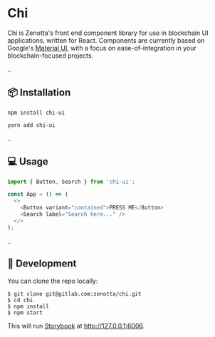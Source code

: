 # Chi

Chi is Zenotta's front end component library for use in blockchain UI applications, written for React. Components are currently based on Google's [Material UI](https://material-ui.com/), with a focus on ease-of-integration in your blockchain-focused projects.

..

## 📦 Installation

```
npm install chi-ui
```

```
yarn add chi-ui
```

..

## 💻 Usage

```javascript
import { Button, Search } from 'chi-ui';

const App = () => (
  <>
    <Button variant="contained">PRESS ME</Button>
    <Search label="Search here..." />
  </>
);
```

..

## 🔨 Development

You can clone the repo locally:

```
$ git clone git@gitlab.com:zenotta/chi.git
$ cd chi
$ npm install
$ npm start
```

This will run [Storybook](https://storybook.js.org/) at http://127.0.0.1:6006.
